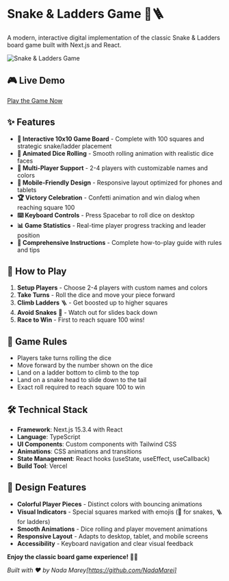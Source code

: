 # Snake & Ladders Game 🐍🪜

A modern, interactive digital implementation of the classic Snake & Ladders board game built with Next.js and React.

![Snake & Ladders Game](https://usdozf7pplhxfvrl.public.blob.vercel-storage.com/thumbnail_01bc59c1-62ea-4e69-a5cf-cfd91e6b57f9-I2RtDrxY42UYbLuOqa97sYsX4AYxOv)

## 🎮 Live Demo

[Play the Game Now](https://ohara.ai/mini-apps/01bc59c1-62ea-4e69-a5cf-cfd91e6b57f9)

## ✨ Features

- **🎯 Interactive 10x10 Game Board** - Complete with 100 squares and strategic snake/ladder placement
- **🎲 Animated Dice Rolling** - Smooth rolling animation with realistic dice faces
- **👥 Multi-Player Support** - 2-4 players with customizable names and colors
- **📱 Mobile-Friendly Design** - Responsive layout optimized for phones and tablets
- **🏆 Victory Celebration** - Confetti animation and win dialog when reaching square 100
- **⌨️ Keyboard Controls** - Press Spacebar to roll dice on desktop
- **📊 Game Statistics** - Real-time player progress tracking and leader position
- **📖 Comprehensive Instructions** - Complete how-to-play guide with rules and tips

## 🚀 How to Play

1. **Setup Players** - Choose 2-4 players with custom names and colors
2. **Take Turns** - Roll the dice and move your piece forward
3. **Climb Ladders** 🪜 - Get boosted up to higher squares
4. **Avoid Snakes** 🐍 - Watch out for slides back down
5. **Race to Win** - First to reach square 100 wins!

## 🎯 Game Rules

- Players take turns rolling the dice
- Move forward by the number shown on the dice
- Land on a ladder bottom to climb to the top
- Land on a snake head to slide down to the tail
- Exact roll required to reach square 100 to win

## 🛠️ Technical Stack

- **Framework**: Next.js 15.3.4 with React
- **Language**: TypeScript
- **UI Components**: Custom components with Tailwind CSS
- **Animations**: CSS animations and transitions
- **State Management**: React hooks (useState, useEffect, useCallback)
- **Build Tool**: Vercel


## 🎨 Design Features

- **Colorful Player Pieces** - Distinct colors with bouncing animations
- **Visual Indicators** - Special squares marked with emojis (🐍 for snakes, 🪜 for ladders)
- **Smooth Animations** - Dice rolling and player movement animations
- **Responsive Layout** - Adapts to desktop, tablet, and mobile screens
- **Accessibility** - Keyboard navigation and clear visual feedback


**Enjoy the classic board game experience!** 🎲✨

*Built with ❤️ by Nada Marey[https://github.com/NadaMarei]*
